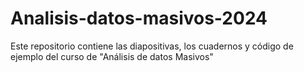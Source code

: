 # Analisis-datos-masivos-2024
Este repositorio contiene las diapositivas, los cuadernos y código de ejemplo del curso de "Análisis de datos Masivos"
